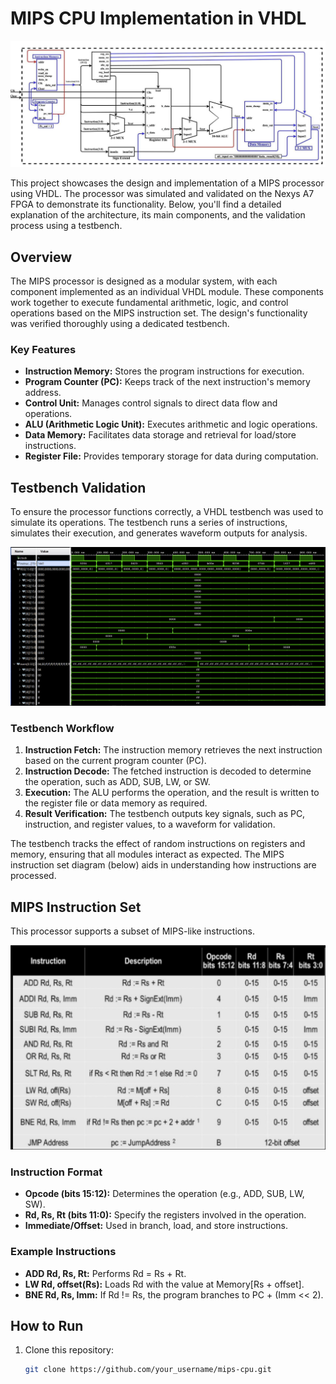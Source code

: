 # MIPS CPU Implementation in VHDL

<p align="center">
 <img src="https://github.com/sahibjotchandla/MIPS-Processor/blob/main/MIPS_CPU/cpu/images/architecture.png?raw=true" alt="MIPS CPU Architecture" width="750"/>
</p>

This project showcases the design and implementation of a MIPS processor using VHDL. The processor was simulated and validated on the Nexys A7 FPGA to demonstrate its functionality. Below, you'll find a detailed explanation of the architecture, its main components, and the validation process using a testbench.

## Overview

The MIPS processor is designed as a modular system, with each component implemented as an individual VHDL module. These components work together to execute fundamental arithmetic, logic, and control operations based on the MIPS instruction set. The design's functionality was verified thoroughly using a dedicated testbench.

### Key Features
- **Instruction Memory:** Stores the program instructions for execution.
- **Program Counter (PC):** Keeps track of the next instruction's memory address.
- **Control Unit:** Manages control signals to direct data flow and operations.
- **ALU (Arithmetic Logic Unit):** Executes arithmetic and logic operations.
- **Data Memory:** Facilitates data storage and retrieval for load/store instructions.
- **Register File:** Provides temporary storage for data during computation.

## Testbench Validation

To ensure the processor functions correctly, a VHDL testbench was used to simulate its operations. The testbench runs a series of instructions, simulates their execution, and generates waveform outputs for analysis.

<p align="center">
  <img src="https://github.com/sahibjotchandla/MIPS-Processor/blob/main/MIPS_CPU/cpu/images/tb.png" alt="Testbench Waveform" width="750"/>
</p>

### Testbench Workflow
1. **Instruction Fetch:** The instruction memory retrieves the next instruction based on the current program counter (PC).
2. **Instruction Decode:** The fetched instruction is decoded to determine the operation, such as ADD, SUB, LW, or SW.
3. **Execution:** The ALU performs the operation, and the result is written to the register file or data memory as required.
4. **Result Verification:** The testbench outputs key signals, such as PC, instruction, and register values, to a waveform for validation.

The testbench tracks the effect of random instructions on registers and memory, ensuring that all modules interact as expected. The MIPS instruction set diagram (below) aids in understanding how instructions are processed.

## MIPS Instruction Set

This processor supports a subset of MIPS-like instructions.

<p align="center">
 <img src="https://github.com/sahibjotchandla/MIPS-Processor/blob/main/MIPS_CPU/cpu/images/instructions.png" alt="Instruction Set" width="750"/>
</p>

### Instruction Format
- **Opcode (bits 15:12):** Determines the operation (e.g., ADD, SUB, LW, SW).
- **Rd, Rs, Rt (bits 11:0):** Specify the registers involved in the operation.
- **Immediate/Offset:** Used in branch, load, and store instructions.

### Example Instructions
- **ADD Rd, Rs, Rt:** Performs Rd = Rs + Rt.
- **LW Rd, offset(Rs):** Loads Rd with the value at Memory[Rs + offset].
- **BNE Rd, Rs, Imm:** If Rd != Rs, the program branches to PC + (Imm << 2).

## How to Run

1. Clone this repository:
   
   ```bash
   git clone https://github.com/your_username/mips-cpu.git
